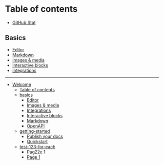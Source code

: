 # Table of contents

* [GitHub Stat](README.md)

## Basics

* [Editor](basics/editor.md)
* [Markdown](basics/markdown.md)
* [Images & media](basics/images-and-media.md)
* [Interactive blocks](basics/interactive-blocks.md)
* [Integrations](basics/integrations.md)

***

* [Welcome](<README (1).md>)
  * [Table of contents](SUMMARY.md)
  * [basics](docs/basics/README.md)
    * [Editor](<basics/editor (1).md>)
    * [Images & media](<basics/images-and-media (1).md>)
    * [Integrations](<basics/integrations (1).md>)
    * [Interactive blocks](<basics/interactive-blocks (1).md>)
    * [Markdown](<basics/markdown (1).md>)
    * [OpenAPI](basics/openapi.md)
  * [getting-started](docs/getting-started/README.md)
    * [Publish your docs](getting-started/publish-your-docs.md)
    * [Quickstart](getting-started/quickstart.md)
  * [test-123-for-each](docs/test-123-for-each/README.md)
    * [Pag22e 1](test-123-for-each/pag22e-1.md)
    * [Page 1](test-123-for-each/page-1.md)
